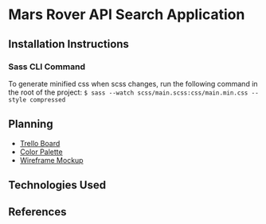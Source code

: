 # Mars Rover API Search Application

## Installation Instructions

### Sass CLI Command

To generate minified css when scss changes, run the following command in the root of the project: `$
sass --watch scss/main.scss:css/main.min.css --style compressed`

## Planning

* [Trello Board](https://trello.com/b/H1aFGLwu/mars-rover-api-application)
* [Color Palette](https://coolors.co/877774-061a40-0e68b1-191819-ffffff)
* [Wireframe Mockup](https://github.com/elisekain/marsRover/blob/master/planning/MarsRover.pdf)

## Technologies Used

## References
